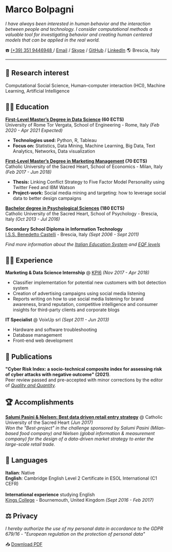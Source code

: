 # Marco Bolpagni

*I have always been interested in human behavior and the interaction between people and technology. I consider computational methods a valuable tool for investigating behavior and creating human centered models that can be applied in the real world.*

☎️ [(+39) 351 9446948 ]() / [Email](mailto:marco.bolpagni@gmail.com) / [Skype](https://join.skype.com/invite/a5mZ2qgmDPeU) / [GitHub](https://github.com/bolps/portfolio) / [LinkedIn](https://www.linkedin.com/in/marcobolpagni/) 🌎 Brescia, Italy <br>

---

## 🔎 Research interest

Computational Social Science, Human–computer interaction (HCI), Machine Learning, Artificial Intelligence

## 👨‍🎓 Education

**[First-Level Master’s Degree in Data Science](http://datascience.uniroma2.it/insegnamenti/) (60 ECTS)**<br>
University of Rome Tor Vergata, School of Engineering - Rome, Italy _(Feb 2020 - Apr 2021 Expected)_ <br>
* **Technologies used:** Python, R, Tableau
* **Focus on:** Statistics, Data Mining, Machine Learning, Big Data, Text Analytics, Networks, Data visualization

**[First-Level Master’s Degree in Marketing Management](https://offertaformativa.unicatt.it/master-marketing-management) (70 ECTS)**<br>
Catholic University of the Sacred Heart, School of Economics - Milan, Italy _(Feb 2017 - Jun 2018)_
* **Thesis:** Linking Conflict Strategy to Five Factor Model Personality using Twitter Feed and IBM Watson
* **Project-work:** Social media mining and targeting: how to leverage social data to better design campaigns

**[Bachelor degree in Psychological Sciences](https://offertaformativa.unicatt.it/cdl-dettagli-del-corso-curriculum-3A3B-2021#structure) (180 ECTS)**<br>
Catholic University of the Sacred Heart, School of Psychology - Brescia, Italy _(Oct 2013 - Jul 2016)_


**Secondary School Diploma in Information Technology**<br>
[I.S.S. Benedetto Castelli](https://www.iiscastelli.edu.it/) - Brescia, Italy _(Sept 2006 - Sept 2011)_
<br>

*Find more information about the [Italian Education System](https://web.uniroma2.it/module/name/Content/newlang/english/navpath/COU/section_parent/5614) and [EQF levels](https://europa.eu/europass/en/compare-qualifications?field_location_selection_target_id%5B6055%5D=6055&field_location_selection_target_id%5B6073%5D=6073)*

## 👨‍💻 Experience

**Marketing & Data Science Internship** @ [KPI6](https://kpi6.com/) _(Nov 2017 - Apr 2018)_ <br>
* Classifier implementation for potential new customers with bot detection system
* Creation of advertising campaigns using social media listening
* Reports writing on how to use social media listening for brand awareness, brand reputation, competitive intelligence and consumer insights for third-party clients and corporate blogs

**IT Specialist** @ VoixUp srl _(Sept 2011 - Jun 2013)_ <br>
* Hardware and software troubleshooting
* Database management
* Front-end web development

## 📰 Publications

**"Cyber Risk Index: a socio-technical composite index for assessing risk of cyber attacks with negative outcome" (2021)**. <br>Peer review passed and pre-accepted with minor corrections by the editor of *[Quality and Quantity](https://www.springer.com/journal/11135).*

## 🏆 Accomplishments

**[Salumi Pasini & Nielsen: Best data driven retail entry strategy](https://bit.ly/3aXUqKv)** @ Catholic University of the Sacred Heart _(Jun 2017)_ <br>
*Won the "Best-project" in the challenge sponsored by Salumi Pasini (Milan-based food company) and Nielsen (global information & measurement company) for the design of a data-driven market strategy to enter the large-scale retail trade.*

## 💬 Languages

**Italian**: Native <br>
**English**: Cambridge English Level 2 Certificate in ESOL International (C1 CEFR) <br>
<br>
**International experience** studying English<br>
[Kings College](https://www.kingseducation.com/uk-uni/kings-bournemouth) - Bournemouth, United Kingdom _(Sept 2016 - Feb 2017)_

## ⚖️ Privacy

*I hereby authorize the use of my personal data in accordance to the GDPR 679/16 - "European regulation on the protection of personal data"*

📥 [Download PDF](https://github.com/bolps/cv-public/raw/main/CV%20Marco%20Bolpagni%20(2021).pdf)
